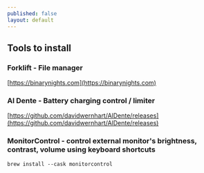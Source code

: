 ```yaml
---
published: false
layout: default
---
```


## Tools to install

### Forklift - File manager
[https://binarynights.com](https://binarynights.com)
### Al Dente - Battery charging control / limiter
[https://github.com/davidwernhart/AlDente/releases](https://github.com/davidwernhart/AlDente/releases)
### MonitorControl - control external monitor's brightness, contrast, volume using keyboard shortcuts
```
brew install --cask monitorcontrol
```
